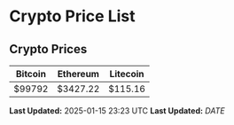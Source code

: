 # Crypto Price List

## Crypto Prices
| Bitcoin | Ethereum | Litecoin |
| ------- | -------- | -------- |
| $99792 | $3427.22 | $115.16 |
**Last Updated:** 2025-01-15 23:23 UTC
**Last Updated:** $DATE$
